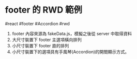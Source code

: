 # footer 的 RWD 範例

#react #footer #Accordion #rwd

1. footer 內容來源為 fakeData.js，模擬之後從 server 中取得資料
2. 大尺寸裝置下 footer 主選項橫向排列
3. 小尺寸裝置下 footer 直的排列
4. 小尺寸裝置下的選項具有手風琴(Accordion)的開閤顯示方式。